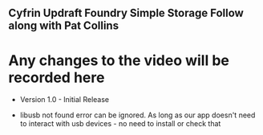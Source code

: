 ## Cyfrin Updraft Foundry Simple Storage Follow along with Pat Collins

# Any changes to the video will be recorded here

- Version 1.0 - Initial Release

- libusb not found error can be ignored. As long as our app doesn't need to interact with usb devices - no need to install or check that
